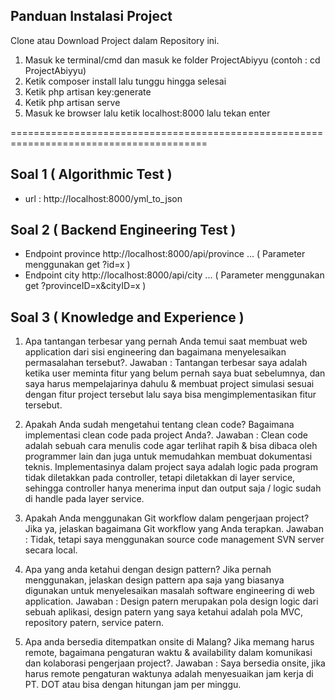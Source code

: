 ## Panduan Instalasi Project
Clone atau Download Project dalam Repository ini.
1. Masuk ke terminal/cmd dan masuk ke folder ProjectAbiyyu (contoh : cd ProjectAbiyyu)
2. Ketik composer install lalu tunggu hingga selesai
3. Ketik php artisan key:generate
4. Ketik php artisan serve
5. Masuk ke browser lalu ketik localhost:8000 lalu tekan enter

========================================================================================

## Soal 1 ( Algorithmic Test )
- url : http://localhost:8000/yml_to_json

## Soal 2 ( Backend Engineering Test )
- Endpoint province http://localhost:8000/api/province ... ( Parameter menggunakan get ?id=x )
- Endpoint city http://localhost:8000/api/city ... ( Parameter menggunakan get ?provinceID=x&cityID=x )

## Soal 3 ( Knowledge and Experience )
1. Apa tantangan terbesar yang pernah Anda temui saat membuat web application dari sisi engineering dan bagaimana menyelesaikan permasalahan tersebut?.
Jawaban : Tantangan terbesar saya adalah ketika user meminta fitur yang belum pernah saya buat sebelumnya, dan saya harus mempelajarinya dahulu & membuat project simulasi sesuai dengan fitur project tersebut lalu saya bisa mengimplementasikan fitur tersebut.

2. Apakah Anda sudah mengetahui tentang clean code? Bagaimana implementasi clean code pada project Anda?.
Jawaban : Clean code adalah sebuah cara menulis code agar terlihat rapih & bisa dibaca oleh programmer lain dan juga untuk memudahkan membuat dokumentasi teknis. Implementasinya dalam project saya adalah logic pada program tidak diletakkan pada controller, tetapi diletakkan di layer service, sehingga controller hanya menerima input dan output saja / logic sudah di handle pada layer service. 

3. Apakah Anda menggunakan Git workflow dalam pengerjaan project? Jika ya, jelaskan bagaimana Git workflow yang Anda terapkan.
Jawaban : Tidak, tetapi saya menggunakan source code management SVN server secara local.

4. Apa yang anda ketahui dengan design pattern? Jika pernah menggunakan, jelaskan design pattern apa saja yang biasanya digunakan untuk menyelesaikan masalah software engineering di web application.
Jawaban : Design patern merupakan pola design logic dari sebuah aplikasi, design patern yang saya ketahui adalah pola MVC, repository patern, service patern.

5. Apa anda bersedia ditempatkan onsite di Malang? Jika memang harus remote, bagaimana pengaturan waktu & availability dalam komunikasi dan kolaborasi pengerjaan project?.
Jawaban : Saya bersedia onsite, jika harus remote pengaturan waktunya adalah menyesuaikan jam kerja di PT. DOT atau bisa dengan hitungan jam per minggu.
